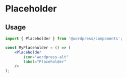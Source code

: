 # Placeholder

## Usage
```jsx
import { Placeholder } from '@wordpress/components';

const MyPlaceholder = () => (
	<Placeholder
		icon="wordpress-alt"
		label="Placeholder"
	/>
);
```
